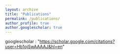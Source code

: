 ```yaml
---
layout: archive
title: "Publications"
permalink: /publications/
author_profile: true
author.googlescholar: true
---
```



googlescholar    : "https://scholar.google.com/citations?user=Hb1ojSwAAAAJ&hl=en"